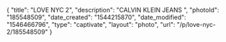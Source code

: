 {
    "title": "LOVE NYC 2",
    "description": "CALVIN KLEIN JEANS ",
    "photoId": "185548509",
    "date_created": "1544215870",
    "date_modified": "1546466796",
    "type": "captivate",
    "layout": "photo",
    "url": "\/p\/love-nyc-2\/185548509"
}